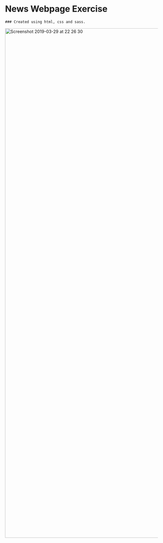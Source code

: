# News Webpage Exercise

```
### Created using html, css and sass.
```

<img width="1680" alt="Screenshot 2019-03-29 at 22 26 30" src="https://user-images.githubusercontent.com/42215418/55265849-f2cfd680-5271-11e9-93a5-0f9b3da06a1e.png">